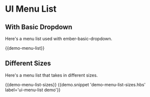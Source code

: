 # UI Menu List
## With Basic Dropdown

Here's a menu list used with ember-basic-dropdown.

{{demo-menu-list}}

## Different Sizes
Here's a menu list that takes in different sizes.

{{demo-menu-list-sizes}}
{{demo.snippet 'demo-menu-list-sizes.hbs' label='ui-menu-list demo'}}
